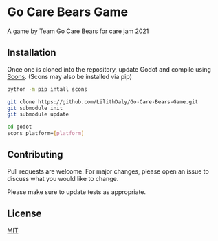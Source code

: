 # Go Care Bears Game

A game by Team Go Care Bears for care jam 2021

## Installation

Once one is cloned into the repository, update Godot and compile using [Scons](https://github.com/SCons/scons).
(Scons may also be installed via pip)
```bash
python -m pip intall scons
```

```bash
git clone https://github.com/LilithDaly/Go-Care-Bears-Game.git
git submodule init
git submodule update

cd godot
scons platform=[platform]
```

## Contributing
Pull requests are welcome. For major changes, please open an issue to discuss what you would like to change.

Please make sure to update tests as appropriate.

## License
[MIT](https://choosealicense.com/licenses/mit/)